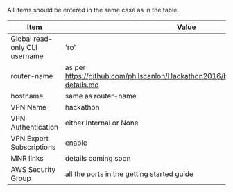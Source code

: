 
All items should be entered in the same case as in the table.

Item  | Value | Notes
------| ------|------
Global read-only CLI username | 'ro' | password: 'hackathon'
router-name | as per https://github.com/philscanlon/Hackathon2016/blob/master/docs/router-details.md
hostname| same as router-name |
VPN Name | hackathon | 
VPN Authentication | either Internal or None
VPN Export Subscriptions | enable
MNR links | details coming soon | 
AWS Security Group | all the ports in the getting started guide | 
